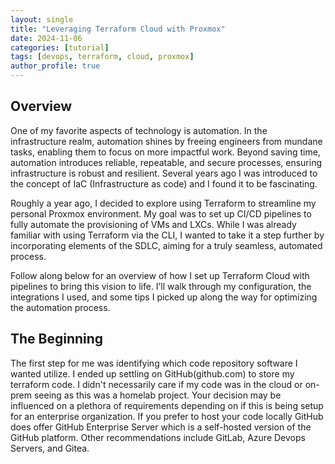 ```yaml
---
layout: single
title: "Leveraging Terraform Cloud with Proxmox"
date: 2024-11-06
categories: [tutorial]
tags: [devops, terraform, cloud, proxmox]
author_profile: true
---
```


## Overview

One of my favorite aspects of technology is automation. In the infrastructure realm, automation shines by freeing engineers from mundane tasks, enabling them to focus on more impactful work. Beyond saving time, automation introduces reliable, repeatable, and secure processes, ensuring infrastructure is robust and resilient. Several years ago I was introduced to the concept of IaC (Infrastructure as code) and I found it to be fascinating.

Roughly a year ago, I decided to explore using Terraform to streamline my personal Proxmox environment. My goal was to set up CI/CD pipelines to fully automate the provisioning of VMs and LXCs. While I was already familiar with using Terraform via the CLI, I wanted to take it a step further by incorporating elements of the SDLC, aiming for a truly seamless, automated process.

Follow along below for an overview of how I set up Terraform Cloud with pipelines to bring this vision to life. I’ll walk through my configuration, the integrations I used, and some tips I picked up along the way for optimizing the automation process.

## The Beginning

The first step for me was identifying which code repository software I wanted utilize. I ended up settling on GitHub(github.com) to store my terraform code. I didn't necessarily care if my code was in the cloud or on-prem seeing as this was a homelab project. Your decision may be influenced on a plethora of requirements depending on if this is being setup for an enterprise organization. If you prefer to host your code locally GitHub does offer GitHub Enterprise Server which is a self-hosted version of the GitHub platform. Other recommendations include GitLab, Azure Devops Servers, and Gitea.